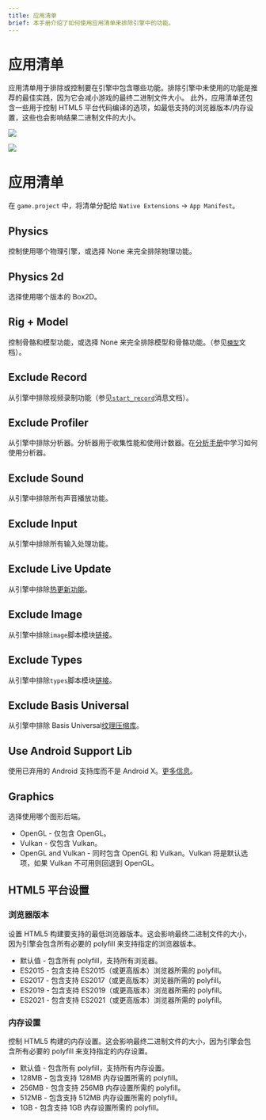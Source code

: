```yaml
---
title: 应用清单
brief: 本手册介绍了如何使用应用清单来排除引擎中的功能。
---
```


# 应用清单

应用清单用于排除或控制要在引擎中包含哪些功能。排除引擎中未使用的功能是推荐的最佳实践，因为它会减小游戏的最终二进制文件大小。
此外，应用清单还包含一些用于控制 HTML5 平台代码编译的选项，如最低支持的浏览器版本/内存设置，这些也会影响结果二进制文件的大小。

![](images/app_manifest/create-app-manifest.png)

![](images/app_manifest/app-manifest.png)

# 应用清单

在 `game.project` 中，将清单分配给 `Native Extensions` -> `App Manifest`。

## Physics

控制使用哪个物理引擎，或选择 None 来完全排除物理功能。

## Physics 2d

选择使用哪个版本的 Box2D。

## Rig + Model

控制骨骼和模型功能，或选择 None 来完全排除模型和骨骼功能。（参见[`模型`](https://defold.com/manuals/model/#model-component)文档）。

## Exclude Record

从引擎中排除视频录制功能（参见[`start_record`](https://defold.com/ref/stable/sys/#start_record)消息文档）。

## Exclude Profiler

从引擎中排除分析器。分析器用于收集性能和使用计数器。在[分析手册](/manuals/profiling/)中学习如何使用分析器。

## Exclude Sound

从引擎中排除所有声音播放功能。

## Exclude Input

从引擎中排除所有输入处理功能。

## Exclude Live Update

从引擎中排除[热更新功能](/manuals/live-update)。

## Exclude Image

从引擎中排除`image`脚本模块[链接](https://defold.com/ref/stable/image/)。

## Exclude Types

从引擎中排除`types`脚本模块[链接](https://defold.com/ref/stable/types/)。

## Exclude Basis Universal

从引擎中排除 Basis Universal[纹理压缩库](/manuals/texture-profiles)。

## Use Android Support Lib

使用已弃用的 Android 支持库而不是 Android X。[更多信息](https://defold.com/manuals/android/#using-androidx)。

## Graphics

选择使用哪个图形后端。

* OpenGL - 仅包含 OpenGL。
* Vulkan - 仅包含 Vulkan。
* OpenGL and Vulkan - 同时包含 OpenGL 和 Vulkan。Vulkan 将是默认选项，如果 Vulkan 不可用则回退到 OpenGL。

## HTML5 平台设置

### 浏览器版本

设置 HTML5 构建要支持的最低浏览器版本。这会影响最终二进制文件的大小，因为引擎会包含所有必要的 polyfill 来支持指定的浏览器版本。

* 默认值 - 包含所有 polyfill，支持所有浏览器。
* ES2015 - 包含支持 ES2015（或更高版本）浏览器所需的 polyfill。
* ES2017 - 包含支持 ES2017（或更高版本）浏览器所需的 polyfill。
* ES2019 - 包含支持 ES2019（或更高版本）浏览器所需的 polyfill。
* ES2021 - 包含支持 ES2021（或更高版本）浏览器所需的 polyfill。

### 内存设置

控制 HTML5 构建的内存设置。这会影响最终二进制文件的大小，因为引擎会包含所有必要的 polyfill 来支持指定的内存设置。

* 默认值 - 包含所有 polyfill，支持所有内存设置。
* 128MB - 包含支持 128MB 内存设置所需的 polyfill。
* 256MB - 包含支持 256MB 内存设置所需的 polyfill。
* 512MB - 包含支持 512MB 内存设置所需的 polyfill。
* 1GB - 包含支持 1GB 内存设置所需的 polyfill。
